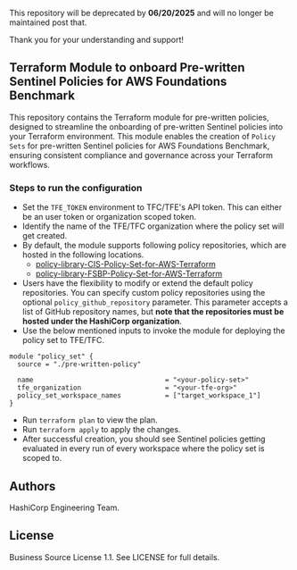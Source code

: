 This repository will be deprecated by **06/20/2025** and will no longer be maintained post that.

Thank you for your understanding and support!

## Terraform Module to onboard Pre-written Sentinel Policies for AWS Foundations Benchmark

This repository contains the Terraform module for pre-written policies, designed to streamline the onboarding of pre-written Sentinel policies into your Terraform environment. This module enables the creation of `Policy Sets` for pre-written Sentinel policies for AWS Foundations Benchmark, ensuring consistent compliance and governance across your Terraform workflows.

### Steps to run the configuration

- Set the `TFE_TOKEN` environment to TFC/TFE's API token. This can either be an user token or organization scoped token.
- Identify the name of the TFE/TFC organization where the policy set will get created.
- By default, the module supports following policy repositories, which are hosted in the following locations.
    - [policy-library-CIS-Policy-Set-for-AWS-Terraform](https://github.com/hashicorp/policy-library-CIS-Policy-Set-for-AWS-Terraform)
    - [policy-library-FSBP-Policy-Set-for-AWS-Terraform](https://github.com/hashicorp/policy-library-FSBP-Policy-Set-for-AWS-Terraform/)
- Users have the flexibility to modify or extend the default policy repositories. You can specify custom policy repositories using the optional `policy_github_repository` parameter. This parameter accepts a list of GitHub repository names, but **note that the repositories must be hosted under the HashiCorp organization**.
- Use the below mentioned inputs to invoke the module for deploying the policy set to TFE/TFC.
```hcl
module "policy_set" {
  source = "./pre-written-policy"

  name                                 = "<your-policy-set>"
  tfe_organization                     = "<your-tfe-org>"
  policy_set_workspace_names           = ["target_workspace_1"]
}
```
- Run `terraform plan` to view the plan.
- Run `terraform apply` to apply the changes.
- After successful creation, you should see Sentinel policies getting evaluated in every run of every workspace where the policy set is scoped to.

## Authors

HashiCorp Engineering Team.

## License

Business Source License 1.1. See LICENSE for full details.
